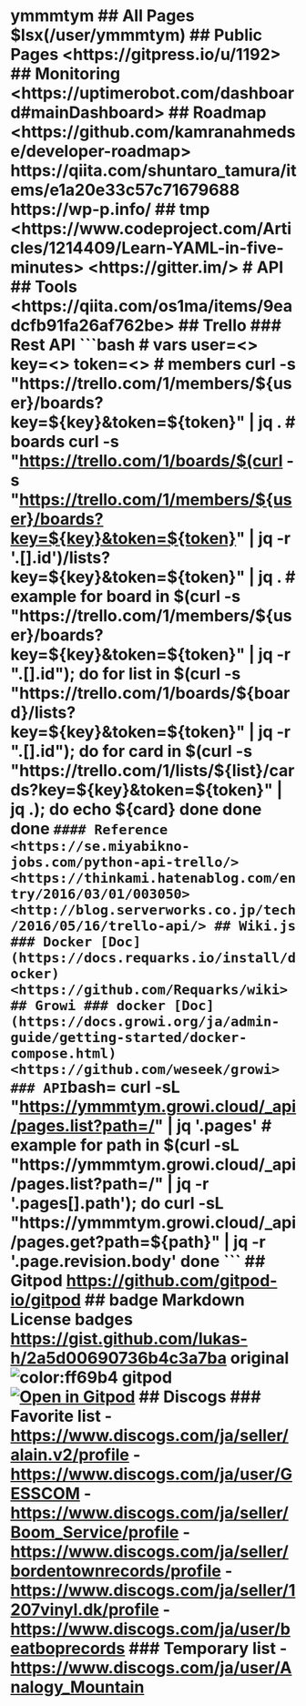 # ymmmtym ## All Pages $lsx(/user/ymmmtym) ## Public Pages <https://gitpress.io/u/1192> ## Monitoring <https://uptimerobot.com/dashboard#mainDashboard> ## Roadmap <https://github.com/kamranahmedse/developer-roadmap> https://qiita.com/shuntaro_tamura/items/e1a20e33c57c71679688 https://wp-p.info/ ## tmp <https://www.codeproject.com/Articles/1214409/Learn-YAML-in-five-minutes> <https://gitter.im/> # API ## Tools <https://qiita.com/os1ma/items/9eadcfb91fa26af762be> ## Trello ### Rest API ```bash # vars user=<> key=<> token=<> # members curl -s "https://trello.com/1/members/${user}/boards?key=${key}&token=${token}" | jq . # boards curl -s "https://trello.com/1/boards/$(curl -s "https://trello.com/1/members/${user}/boards?key=${key}&token=${token}" | jq -r '.[].id')/lists?key=${key}&token=${token}" | jq . # example for board in $(curl -s "https://trello.com/1/members/${user}/boards?key=${key}&token=${token}" | jq -r ".[].id"); do for list in $(curl -s "https://trello.com/1/boards/${board}/lists?key=${key}&token=${token}" | jq -r ".[].id"); do for card in $(curl -s "https://trello.com/1/lists/${list}/cards?key=${key}&token=${token}" | jq .); do echo ${card} done done done ``` #### Reference <https://se.miyabikno-jobs.com/python-api-trello/> <https://thinkami.hatenablog.com/entry/2016/03/01/003050> <http://blog.serverworks.co.jp/tech/2016/05/16/trello-api/> ## Wiki.js ### Docker [Doc](https://docs.requarks.io/install/docker) <https://github.com/Requarks/wiki> ## Growi ### docker [Doc](https://docs.growi.org/ja/admin-guide/getting-started/docker-compose.html) <https://github.com/weseek/growi> ### API ```bash= curl -sL "https://ymmmtym.growi.cloud/_api/pages.list?path=/" | jq '.pages' # example for path in $(curl -sL "https://ymmmtym.growi.cloud/_api/pages.list?path=/" | jq -r '.pages[].path'); do curl -sL "https://ymmmtym.growi.cloud/_api/pages.get?path=${path}" | jq -r '.page.revision.body' done ``` ## Gitpod <https://github.com/gitpod-io/gitpod> ## badge Markdown License badges <https://gist.github.com/lukas-h/2a5d00690736b4c3a7ba> original ![color:ff69b4](https://img.shields.io/badge/color-ff69b4-ff69b4.svg?longCache=true) gitpod [![Open in Gitpod](https://gitpod.io/button/open-in-gitpod.svg)](https://gitpod.io/#https://github.com/<org(user)>/<repo>) ## Discogs ### Favorite list - https://www.discogs.com/ja/seller/alain.v2/profile - https://www.discogs.com/ja/user/GESSCOM - https://www.discogs.com/ja/seller/Boom_Service/profile - https://www.discogs.com/ja/seller/bordentownrecords/profile - https://www.discogs.com/ja/seller/1207vinyl.dk/profile - https://www.discogs.com/ja/user/beatboprecords ### Temporary list - https://www.discogs.com/ja/user/Analogy_Mountain
